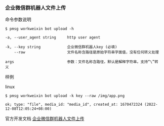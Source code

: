 ### 企业微信群机器人文件上传

命令参数说明

```text
$ pmsg workweixin bot upload -h

-a, --user_agent string     http user agent

-k, --key string            企业微信群机器人key (必填)
    --raw                   文件名称含路径是原始字符串字面值，没有任何转义处理

args                        参数：文件名称含路径，默认是解释字符串，支持“\”转义
```

样例

linux

```shell
$ pmsg workweixin bot upload -k key --raw /img/app.png

ok; type: "file", media_id: "media_id", created_at: 1670472324 (2022-12-08T12:05:24+08:00)
```

官方开发文档 [企业微信群机器人文件上传](https://developer.work.weixin.qq.com/document/path/91770#文件上传接口)